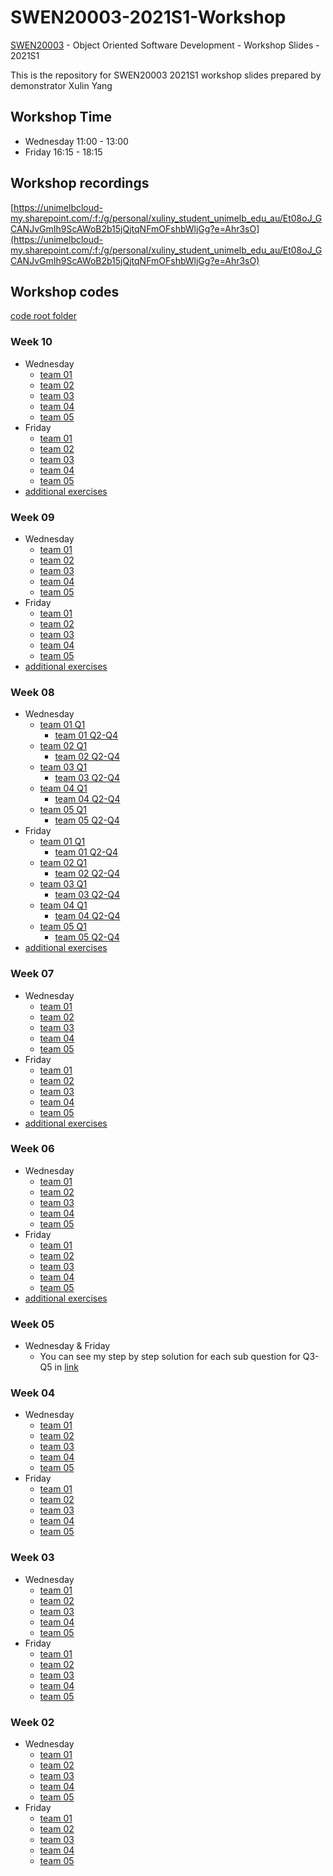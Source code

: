 # SWEN20003-2021S1-Workshop
[SWEN20003](https://handbook.unimelb.edu.au/2021/subjects/swen20003) - Object Oriented Software Development - Workshop Slides - 2021S1

This is the repository for SWEN20003 2021S1 workshop slides prepared by demonstrator Xulin Yang

## Workshop Time
- Wednesday 11:00 - 13:00
- Friday 16:15 - 18:15

## Workshop recordings
[https://unimelbcloud-my.sharepoint.com/:f:/g/personal/xuliny_student_unimelb_edu_au/Et08oJ_GCANJvGmIh9ScAWoB2b15jQjtqNFmOFshbWljGg?e=Ahr3sO](https://unimelbcloud-my.sharepoint.com/:f:/g/personal/xuliny_student_unimelb_edu_au/Et08oJ_GCANJvGmIh9ScAWoB2b15jQjtqNFmOFshbWljGg?e=Ahr3sO)

## Workshop codes
[code root folder](https://repl.it/repls/folder/SWEN20003%202021S1)
### Week 10
- Wednesday
  - [team 01](https://replit.com/join/vngezksg-yangxvlin)
  - [team 02](https://replit.com/join/gfhdkijg-yangxvlin)
  - [team 03](https://replit.com/join/ogpgxple-yangxvlin)
  - [team 04](https://replit.com/join/uwtrugsr-yangxvlin)
  - [team 05](https://replit.com/join/ptkjrevx-yangxvlin)
- Friday
  - [team 01](https://replit.com/join/nxjnsvrz-yangxvlin)
  - [team 02](https://replit.com/join/ktqbyopa-yangxvlin)
  - [team 03](https://replit.com/join/dnezqfns-yangxvlin)
  - [team 04](https://replit.com/join/gigindyx-yangxvlin)
  - [team 05](https://replit.com/join/isyewxsk-yangxvlin)
- [additional exercises](./week10_additional.md)
### Week 09
- Wednesday
  - [team 01](https://replit.com/join/rwovzevt-yangxvlin)
  - [team 02](https://replit.com/join/gmyywmkt-yangxvlin)
  - [team 03](https://replit.com/join/rlduefyt-yangxvlin)
  - [team 04](https://replit.com/join/jkshlliw-yangxvlin)
  - [team 05](https://replit.com/join/umxowxbr-yangxvlin)
- Friday
  - [team 01](https://replit.com/join/rvlnkfxs-yangxvlin)
  - [team 02](https://replit.com/join/gsebvwuh-yangxvlin)
  - [team 03](https://replit.com/join/sgovrxcf-yangxvlin)
  - [team 04](https://replit.com/join/eyhqqsuy-yangxvlin)
  - [team 05](https://replit.com/join/wnxwvelf-yangxvlin)
- [additional exercises](./week09_additional.md)
### Week 08
- Wednesday
  - [team 01 Q1](https://replit.com/join/cwjszxcb-yangxvlin)
    - [team 01 Q2-Q4](https://lucid.app/lucidchart/fa3bec6d-e0b8-4905-9a68-dfb7df3d500c/edit?viewport_loc=-2579%2C22%2C8197%2C3746%2C0_0&invitationId=inv_cdc01851-13e0-428e-b1ed-c3ef5b35f344)
  - [team 02 Q1](https://replit.com/join/vbtwctub-yangxvlin)
    - [team 02 Q2-Q4](https://lucid.app/lucidchart/48b1474f-ae54-4f9b-88c6-992e1c2bddb5/edit?viewport_loc=-2579%2C22%2C8197%2C3746%2C0_0&invitationId=inv_078173c5-0e8c-4e98-ac34-719091c08487)
  - [team 03 Q1](https://replit.com/join/vqoexzay-yangxvlin)
    - [team 03 Q2-Q4](https://lucid.app/lucidchart/e23716d3-e45c-4082-80be-239332d3e7e0/edit?viewport_loc=-2579%2C22%2C8197%2C3746%2C0_0&invitationId=inv_6b0bb0a8-f5f6-428c-801d-fc18bb8609ae)
  - [team 04 Q1](https://replit.com/join/wvzrvbsk-yangxvlin)
    - [team 04 Q2-Q4](https://lucid.app/lucidchart/14fe9a1c-2c72-470e-9022-3e6e507a7896/edit?viewport_loc=-2579%2C22%2C8197%2C3746%2C0_0&invitationId=inv_304d9b94-479e-4580-9ed3-82c221e3951a)
  - [team 05 Q1](https://replit.com/join/zhcwdrhj-yangxvlin)
    - [team 05 Q2-Q4](https://lucid.app/lucidchart/b53f484b-18dd-408d-b0f1-1cf5672728e5/edit?viewport_loc=-2579%2C22%2C8197%2C3746%2C0_0&invitationId=inv_dac9299e-a788-4f64-9ef0-46afe548c828)
- Friday
  - [team 01 Q1](https://replit.com/join/cggeksft-yangxvlin)
    - [team 01 Q2-Q4](https://lucid.app/lucidchart/46e23576-5fe6-45fe-a7dd-30d3a8689649/edit?viewport_loc=-2579%2C22%2C8197%2C3746%2C0_0&invitationId=inv_5c0923d1-1bd6-4cc4-af6b-5da943b0d2f7)
  - [team 02 Q1](https://replit.com/join/nqfeyqkh-yangxvlin)
    - [team 02 Q2-Q4](https://lucid.app/lucidchart/9d4ecc2b-6bb0-44b7-958c-8f51846eefc9/edit?viewport_loc=-2579%2C22%2C8197%2C3746%2C0_0&invitationId=inv_e8f73959-d209-4eb1-b6c9-6f7043429fb0)
  - [team 03 Q1](https://replit.com/join/akbfipce-yangxvlin)
    - [team 03 Q2-Q4](https://lucid.app/lucidchart/0a20567d-97ba-4b09-97e9-bfe19581f983/edit?viewport_loc=-2579%2C22%2C8197%2C3746%2C0_0&invitationId=inv_a7e37be1-4280-471d-beac-2e1e14112958)
  - [team 04 Q1](https://replit.com/join/efnrzwgw-yangxvlin)
    - [team 04 Q2-Q4](https://lucid.app/lucidchart/40c6a2e5-2a66-4d50-961e-c8ebe611b9ed/edit?viewport_loc=-2579%2C22%2C8197%2C3746%2C0_0&invitationId=inv_d6c74b91-ae9b-40e6-ad3f-b086742c7f6d)
  - [team 05 Q1](https://replit.com/join/qchbjsyu-yangxvlin)
    - [team 05 Q2-Q4](https://lucid.app/lucidchart/4eaa28bf-c256-45dd-856b-ae26d55246c2/edit?viewport_loc=-2579%2C22%2C8197%2C3746%2C0_0&invitationId=inv_3db74a96-f04d-4daf-9873-6d4db41042b0)
- [additional exercises](./week08_additional.md)
### Week 07
- Wednesday
  - [team 01](https://replit.com/join/lgemtaus-yangxvlin)
  - [team 02](https://replit.com/join/ysppiyja-yangxvlin)
  - [team 03](https://replit.com/join/xokhavac-yangxvlin)
  - [team 04](https://replit.com/join/zmdxcahk-yangxvlin)
  - [team 05](https://replit.com/join/tuxocloc-yangxvlin)
- Friday
  - [team 01](https://replit.com/join/hkndvdlh-yangxvlin)
  - [team 02](https://replit.com/join/pixzbipk-yangxvlin)
  - [team 03](https://replit.com/join/czhylqlz-yangxvlin)
  - [team 04](https://replit.com/join/qybzstik-yangxvlin)
  - [team 05](https://replit.com/join/xrrunkyn-yangxvlin)
- [additional exercises](./week07_additional.md)
### Week 06
- Wednesday
  - [team 01](https://replit.com/join/jtbfakri-yangxvlin)
  - [team 02](https://replit.com/join/momxdilz-yangxvlin)
  - [team 03](https://replit.com/join/tbikoyhy-yangxvlin)
  - [team 04](https://replit.com/join/qmoysrsn-yangxvlin)
  - [team 05](https://replit.com/join/lqhwtwre-yangxvlin)
- Friday
  - [team 01](https://replit.com/join/juqhyqga-yangxvlin)
  - [team 02](https://replit.com/join/ioxxcuvr-yangxvlin)
  - [team 03](https://replit.com/join/gptshtpo-yangxvlin)
  - [team 04](https://replit.com/join/mjvjadro-yangxvlin)
  - [team 05](https://replit.com/join/whxhrqbb-yangxvlin)
- [additional exercises](./week06_additional.md)
### Week 05
- Wednesday & Friday
  - You can see my step by step solution for each sub question for Q3-Q5 in [link](https://gitlab.eng.unimelb.edu.au/xuliny/swen20003-2021s1-wed-week05/commits/master)
### Week 04
- Wednesday
  - [team 01](https://replit.com/join/gdwqjpnv-yangxvlin)
  - [team 02](https://replit.com/join/zffzyhuo-yangxvlin)
  - [team 03](https://replit.com/join/vajtiulp-yangxvlin)
  - [team 04](https://replit.com/join/ngtpqaiq-yangxvlin)
  - [team 05](https://replit.com/join/gtfmcyxq-yangxvlin)
- Friday
  - [team 01](https://replit.com/join/lewlukys-yangxvlin)
  - [team 02](https://replit.com/join/bbxztemn-yangxvlin)
  - [team 03](https://replit.com/join/bpbgupoj-yangxvlin)
  - [team 04](https://replit.com/join/nipijayn-yangxvlin)
  - [team 05](https://replit.com/join/vqslvtxg-yangxvlin)
### Week 03
- Wednesday
  - [team 01](https://replit.com/join/pgjajxii-yangxvlin)
  - [team 02](https://replit.com/join/zcwhklkh-yangxvlin)
  - [team 03](https://replit.com/join/bzgscjcv-yangxvlin)
  - [team 04](https://replit.com/join/eojwiytk-yangxvlin)
  - [team 05](https://replit.com/join/jygsgiox-yangxvlin)
- Friday
  - [team 01](https://replit.com/join/pmbekkuj-yangxvlin)
  - [team 02](https://replit.com/join/myijnimk-yangxvlin)
  - [team 03](https://replit.com/join/xokundzg-yangxvlin)
  - [team 04](https://replit.com/join/pzbogpct-yangxvlin)
  - [team 05](https://replit.com/join/bnccbrsx-yangxvlin)
### Week 02
- Wednesday
  - [team 01](https://repl.it/join/thwwatby-yangxvlin)
  - [team 02](https://repl.it/join/hlyeqkiw-yangxvlin)
  - [team 03](https://repl.it/join/uwdlswot-yangxvlin)
  - [team 04](https://repl.it/join/gpywhnnz-yangxvlin)
  - [team 05](https://repl.it/join/cxbznjsj-yangxvlin)
- Friday
  - [team 01](https://repl.it/join/whtjetrq-yangxvlin)
  - [team 02](https://repl.it/join/vwjqsssm-yangxvlin)
  - [team 03](https://repl.it/join/tpmumuuc-yangxvlin)
  - [team 04](https://repl.it/join/qiqeaolz-yangxvlin)
  - [team 05](https://repl.it/join/ovgcfooo-yangxvlin)
